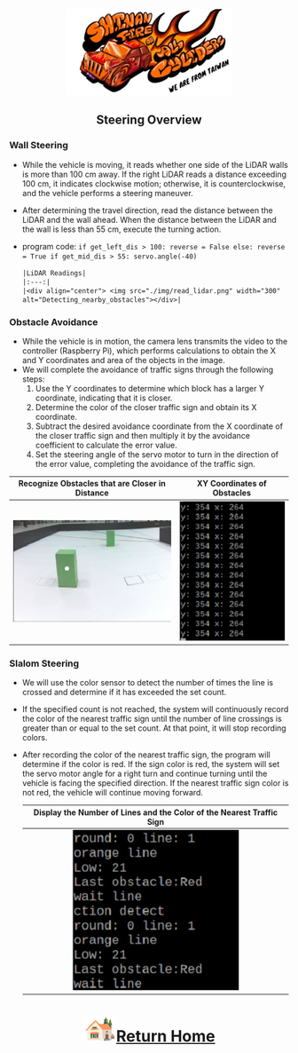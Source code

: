 <div align=center> <img src="../../../other/img/logo.png" width=300 alt=" logo"> </div>

## <div align="center">Steering Overview</div> 

 ### Wall Steering
  - While the vehicle is moving, it reads whether one side of the LiDAR walls is more than 100 cm away. If the right LiDAR reads a distance exceeding 100 cm, it indicates clockwise motion; otherwise, it is counterclockwise, and the vehicle performs a steering maneuver.
  - After determining the travel direction, read the distance between the LiDAR and the wall ahead. When the distance between the LiDAR and the wall is less than 55 cm, execute the turning action.
  - program code:
        ```
        if get_left_dis > 100:
            reverse = False
        else:
            reverse = True
        if get_mid_dis > 55:
            servo.angle(-40)
        ```

        |LiDAR Readings|
        |:---:|
        |<div align="center"> <img src="./img/read_lidar.png" width="300" alt="Detecting_nearby_obstacles"></div>|

### Obstacle Avoidance
 - While the vehicle is in motion, the camera lens transmits the video to the controller (Raspberry Pi), which performs calculations to obtain the X and Y coordinates and area of the objects in the image.
 - We will complete the avoidance of traffic signs through the following steps:  
   1. Use the Y coordinates to determine which block has a larger Y coordinate, indicating that it is closer.  
   2. Determine the color of the closer traffic sign and obtain its X coordinate.  
   3. Subtract the desired avoidance coordinate from the X coordinate of the closer  traffic sign and then multiply it by the avoidance coefficient to calculate the error value.  
   4. Set the steering angle of the servo motor to turn in the direction of the error value, completing the avoidance of the traffic sign.

  |Recognize Obstacles that are Closer in Distance|XY Coordinates of Obstacles|
  |:---:|:---:|
  |<div align="center"> <img src="./img/Detecting_nearby_obstacles.png" width="400" alt="Detecting_nearby_obstacles"></div>|<div align="center"> <img src="./img/Obstacle_XY_coordinates.png" width="250" alt="Obstacle_XY_coordinates"></div>|

  

 ### Slalom Steering

  - We will use the color sensor to detect the number of times the line is crossed and determine if it has exceeded the set count.
  - If the specified count is not reached, the system will continuously record the color of the nearest traffic sign until the number of line crossings is greater than or equal to the set count. At that point, it will stop recording colors.
  - After recording the color of the nearest traffic sign, the program will determine if the color is red. If the sign color is red, the system will set the servo motor angle for a right turn and continue turning until the vehicle is facing the specified direction. If the nearest traffic sign color is not red, the vehicle will continue moving forward.  
    
    |Display the Number of Lines and the Color of the Nearest Traffic Sign|
    |:---:|
    |<div align="center"> <img src="./img/detect_last_obstacle.png" width="300" alt="Obstacle_XY_coordinates"></div>|

# <div align="center">![HOME](../../../other/img/Home.png)[Return Home](../../)</div>  


